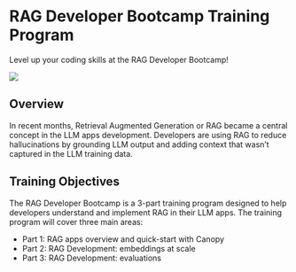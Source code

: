 # RAG Developer Bootcamp Training Program

Level up your coding skills at the RAG Developer Bootcamp!

<img src="https://img.evbuc.com/https%3A%2F%2Fcdn.evbuc.com%2Fimages%2F693207549%2F1858223624353%2F1%2Foriginal.20240208-192428?w=940&auto=format%2Ccompress&q=75&sharp=10&rect=0%2C0%2C2160%2C1080&s=b6c48669e4026108c2a56859d5b38d1e">


## Overview

In recent months, Retrieval Augmented Generation or RAG became a central concept in the LLM apps development. Developers are using RAG to reduce hallucinations by grounding LLM output and adding context that wasn’t captured in the LLM training data.


## Training Objectives

The RAG Developer Bootcamp is a 3-part training program designed to help developers understand and implement RAG in their LLM apps. The training program will cover three main areas:
- Part 1: RAG apps overview and quick-start with Canopy
- Part 2: RAG Development: embeddings at scale
- Part 3: RAG Development: evaluations


